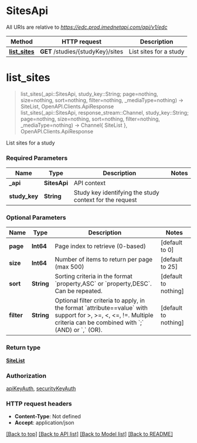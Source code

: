 # SitesApi

All URIs are relative to *https://edc.prod.imednetapi.com/api/v1/edc*

Method | HTTP request | Description
------------- | ------------- | -------------
[**list_sites**](SitesApi.md#list_sites) | **GET** /studies/{studyKey}/sites | List sites for a study


# **list_sites**
> list_sites(_api::SitesApi, study_key::String; page=nothing, size=nothing, sort=nothing, filter=nothing, _mediaType=nothing) -> SiteList, OpenAPI.Clients.ApiResponse <br/>
> list_sites(_api::SitesApi, response_stream::Channel, study_key::String; page=nothing, size=nothing, sort=nothing, filter=nothing, _mediaType=nothing) -> Channel{ SiteList }, OpenAPI.Clients.ApiResponse

List sites for a study

### Required Parameters

Name | Type | Description  | Notes
------------- | ------------- | ------------- | -------------
 **_api** | **SitesApi** | API context | 
**study_key** | **String** | Study key identifying the study context for the request |

### Optional Parameters

Name | Type | Description  | Notes
------------- | ------------- | ------------- | -------------
 **page** | **Int64** | Page index to retrieve (0-based) | [default to 0]
 **size** | **Int64** | Number of items to return per page (max 500) | [default to 25]
 **sort** | **String** | Sorting criteria in the format &#x60;property,ASC&#x60; or &#x60;property,DESC&#x60;. Can be repeated. | [default to nothing]
 **filter** | **String** | Optional filter criteria to apply, in the format &#x60;attribute&#x3D;&#x3D;value&#x60; with support for &gt;, &gt;&#x3D;, &lt;, &lt;&#x3D;, !&#x3D;. Multiple criteria can be combined with &#x60;;&#x60; (AND) or &#x60;,&#x60; (OR). | [default to nothing]

### Return type

[**SiteList**](SiteList.md)

### Authorization

[apiKeyAuth](../README.md#apiKeyAuth), [securityKeyAuth](../README.md#securityKeyAuth)

### HTTP request headers

 - **Content-Type**: Not defined
 - **Accept**: application/json

[[Back to top]](#) [[Back to API list]](../README.md#api-endpoints) [[Back to Model list]](../README.md#models) [[Back to README]](../README.md)

